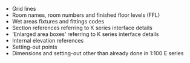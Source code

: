 - Grid lines
- Room names, room numbers and finished floor levels (FFL)
- Wet areas fixtures and fittings codes
- Section references referring to K series interface details
- ‘Enlarged area boxes’ referring to K series interface details
- Internal elevation references
- Setting-out points
- Dimensions and setting-out other than already done in <span class="highlight-red">1:100</span> E series